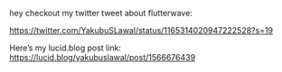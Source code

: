 hey checkout my twitter tweet about flutterwave:

https://twitter.com/YakubuSLawal/status/1165314020947222528?s=19

Here’s my lucid.blog post link: https://lucid.blog/yakubuslawal/post/1566676439
